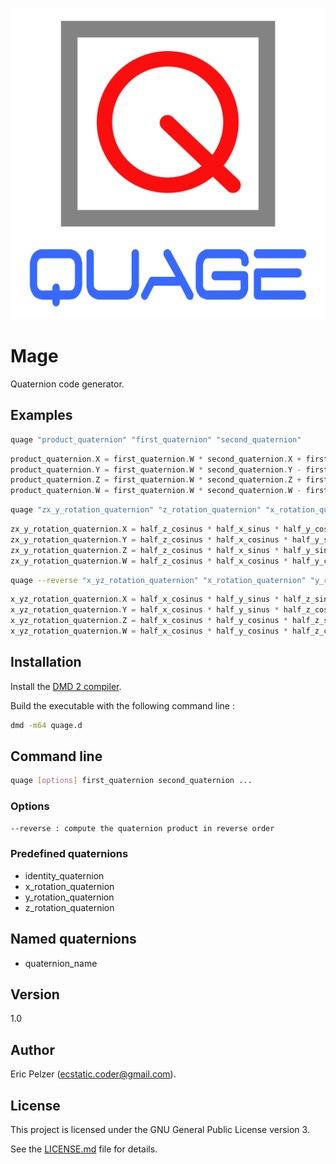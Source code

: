 ![](https://github.com/senselogic/QUAGE/blob/master/LOGO/quage.png)

# Mage

Quaternion code generator.

## Examples

```bash
quage "product_quaternion" "first_quaternion" "second_quaternion"
```
```c++
product_quaternion.X = first_quaternion.W * second_quaternion.X + first_quaternion.X * second_quaternion.W + first_quaternion.Y * second_quaternion.Z - first_quaternion.Z * second_quaternion.Y;
product_quaternion.Y = first_quaternion.W * second_quaternion.Y - first_quaternion.X * second_quaternion.Z + first_quaternion.Y * second_quaternion.W + first_quaternion.Z * second_quaternion.X;
product_quaternion.Z = first_quaternion.W * second_quaternion.Z + first_quaternion.X * second_quaternion.Y - first_quaternion.Y * second_quaternion.X + first_quaternion.Z * second_quaternion.W;
product_quaternion.W = first_quaternion.W * second_quaternion.W - first_quaternion.X * second_quaternion.X - first_quaternion.Y * second_quaternion.Y - first_quaternion.Z * second_quaternion.Z;
```

```bash
quage "zx_y_rotation_quaternion" "z_rotation_quaternion" "x_rotation_quaternion" "y_rotation_quaternion"
```
```c++
zx_y_rotation_quaternion.X = half_z_cosinus * half_x_sinus * half_y_cosinus - half_z_sinus * half_x_cosinus * half_y_sinus;
zx_y_rotation_quaternion.Y = half_z_cosinus * half_x_cosinus * half_y_sinus + half_z_sinus * half_x_sinus * half_y_cosinus;
zx_y_rotation_quaternion.Z = half_z_cosinus * half_x_sinus * half_y_sinus + half_z_sinus * half_x_cosinus * half_y_cosinus;
zx_y_rotation_quaternion.W = half_z_cosinus * half_x_cosinus * half_y_cosinus - half_z_sinus * half_x_sinus * half_y_sinus;
```

```bash
quage --reverse "x_yz_rotation_quaternion" "x_rotation_quaternion" "y_rotation_quaternion" "z_rotation_quaternion"
```
```c++
x_yz_rotation_quaternion.X = half_x_cosinus * half_y_sinus * half_z_sinus + half_x_sinus * half_y_cosinus * half_z_cosinus;
x_yz_rotation_quaternion.Y = half_x_cosinus * half_y_sinus * half_z_cosinus - half_x_sinus * half_y_cosinus * half_z_sinus;
x_yz_rotation_quaternion.Z = half_x_cosinus * half_y_cosinus * half_z_sinus + half_x_sinus * half_y_sinus * half_z_cosinus;
x_yz_rotation_quaternion.W = half_x_cosinus * half_y_cosinus * half_z_cosinus - half_x_sinus * half_y_sinus * half_z_sinus;
```

## Installation

Install the [DMD 2 compiler](https://dlang.org/download.html).

Build the executable with the following command line :

```bash
dmd -m64 quage.d
```

## Command line

```bash
quage [options] first_quaternion second_quaternion ...
```

### Options

```bash
--reverse : compute the quaternion product in reverse order
```

### Predefined quaternions

* identity_quaternion
* x_rotation_quaternion
* y_rotation_quaternion
* z_rotation_quaternion
          
## Named quaternions

* quaternion_name

## Version

1.0

## Author

Eric Pelzer (ecstatic.coder@gmail.com).

## License

This project is licensed under the GNU General Public License version 3.

See the [LICENSE.md](LICENSE.md) file for details.
